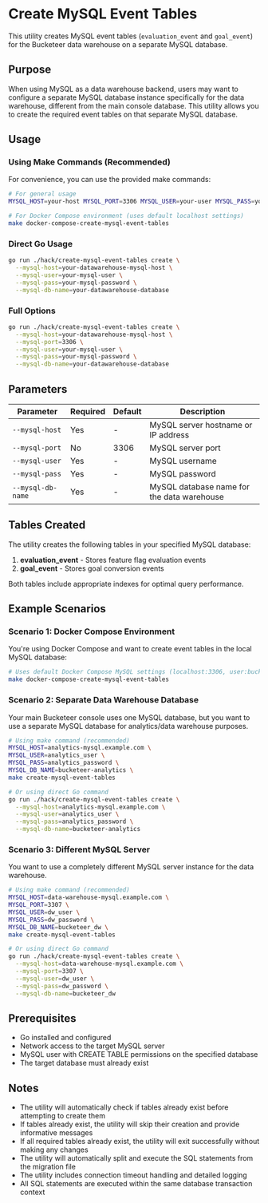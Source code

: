 # Create MySQL Event Tables

This utility creates MySQL event tables (`evaluation_event` and `goal_event`) for the Bucketeer data warehouse on a separate MySQL database.

## Purpose

When using MySQL as a data warehouse backend, users may want to configure a separate MySQL database instance specifically for the data warehouse, different from the main console database. This utility allows you to create the required event tables on that separate MySQL database.

## Usage

### Using Make Commands (Recommended)

For convenience, you can use the provided make commands:

```bash
# For general usage
MYSQL_HOST=your-host MYSQL_PORT=3306 MYSQL_USER=your-user MYSQL_PASS=your-pass MYSQL_DB_NAME=your-db make create-mysql-event-tables

# For Docker Compose environment (uses default localhost settings)
make docker-compose-create-mysql-event-tables
```

### Direct Go Usage

```bash
go run ./hack/create-mysql-event-tables create \
  --mysql-host=your-datawarehouse-mysql-host \
  --mysql-user=your-mysql-user \
  --mysql-pass=your-mysql-password \
  --mysql-db-name=your-datawarehouse-database
```

### Full Options

```bash
go run ./hack/create-mysql-event-tables create \
  --mysql-host=your-datawarehouse-mysql-host \
  --mysql-port=3306 \
  --mysql-user=your-mysql-user \
  --mysql-pass=your-mysql-password \
  --mysql-db-name=your-datawarehouse-database
```

## Parameters

| Parameter | Required | Default | Description |
|-----------|----------|---------|-------------|
| `--mysql-host` | Yes | - | MySQL server hostname or IP address |
| `--mysql-port` | No | 3306 | MySQL server port |
| `--mysql-user` | Yes | - | MySQL username |
| `--mysql-pass` | Yes | - | MySQL password |
| `--mysql-db-name` | Yes | - | MySQL database name for the data warehouse |

## Tables Created

The utility creates the following tables in your specified MySQL database:

1. **evaluation_event** - Stores feature flag evaluation events
2. **goal_event** - Stores goal conversion events

Both tables include appropriate indexes for optimal query performance.

## Example Scenarios

### Scenario 1: Docker Compose Environment
You're using Docker Compose and want to create event tables in the local MySQL database:

```bash
# Uses default Docker Compose MySQL settings (localhost:3306, user:bucketeer, pass:bucketeer, db:bucketeer)
make docker-compose-create-mysql-event-tables
```

### Scenario 2: Separate Data Warehouse Database
Your main Bucketeer console uses one MySQL database, but you want to use a separate MySQL database for analytics/data warehouse purposes.

```bash
# Using make command (recommended)
MYSQL_HOST=analytics-mysql.example.com \
MYSQL_USER=analytics_user \
MYSQL_PASS=analytics_password \
MYSQL_DB_NAME=bucketeer-analytics \
make create-mysql-event-tables

# Or using direct Go command
go run ./hack/create-mysql-event-tables create \
  --mysql-host=analytics-mysql.example.com \
  --mysql-user=analytics_user \
  --mysql-pass=analytics_password \
  --mysql-db-name=bucketeer-analytics
```

### Scenario 3: Different MySQL Server
You want to use a completely different MySQL server instance for the data warehouse.

```bash
# Using make command (recommended)
MYSQL_HOST=data-warehouse-mysql.example.com \
MYSQL_PORT=3307 \
MYSQL_USER=dw_user \
MYSQL_PASS=dw_password \
MYSQL_DB_NAME=bucketeer_dw \
make create-mysql-event-tables

# Or using direct Go command
go run ./hack/create-mysql-event-tables create \
  --mysql-host=data-warehouse-mysql.example.com \
  --mysql-port=3307 \
  --mysql-user=dw_user \
  --mysql-pass=dw_password \
  --mysql-db-name=bucketeer_dw
```

## Prerequisites

- Go installed and configured
- Network access to the target MySQL server
- MySQL user with CREATE TABLE permissions on the specified database
- The target database must already exist

## Notes

- The utility will automatically check if tables already exist before attempting to create them
- If tables already exist, the utility will skip their creation and provide informative messages
- If all required tables already exist, the utility will exit successfully without making any changes
- The utility will automatically split and execute the SQL statements from the migration file
- The utility includes connection timeout handling and detailed logging
- All SQL statements are executed within the same database transaction context 